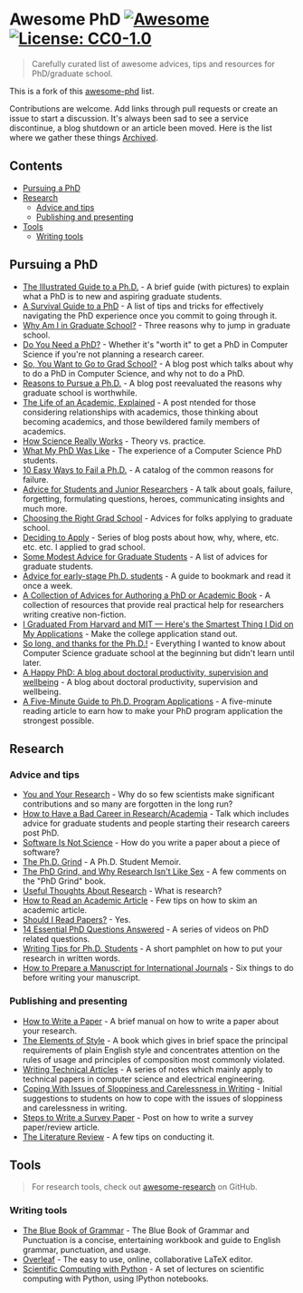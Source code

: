 # Awesome PhD [![Awesome](https://awesome.re/badge.svg)](https://awesome.re) [![License: CC0-1.0](https://img.shields.io/github/license/amerlo94/awesome-phd)](https://github.com/amerlo94/awesome-phd/blob/master/LICENSE)

> Carefully curated list of awesome advices, tips and resources for PhD/graduate school.

This is a fork of this [awesome-phd](https://github.com/imalisamar/awesome-phd) list.

Contributions are welcome. Add links through pull requests or create an issue to start a discussion. It's always been sad to see a service discontinue, a blog shutdown or an article been moved. Here is the list where we gather these things [Archived](ARCHIVED.md).

## Contents

- [Pursuing a PhD](#pursuing-a-phd)
- [Research](#research)
  - [Advice and tips](#advice-and-tips)
  - [Publishing and presenting](#publishing-and-presenting)
- [Tools](#tools)
  - [Writing tools](#writing-tools)

## Pursuing a PhD

- [The Illustrated Guide to a Ph.D.](http://matt.might.net/articles/phd-school-in-pictures/) - A brief guide (with pictures) to explain what a PhD is to new and aspiring graduate students.
- [A Survival Guide to a PhD](http://karpathy.github.io/2016/09/07/phd/) - A list of tips and tricks for effectively navigating the PhD experience once you commit to going through it.
- [Why Am I in Graduate School?](http://cra-ccc.org/lifeofacsgs/why-am-i-in-graduate-school) - Three reasons why to jump in graduate school.
- [Do You Need a PhD?](http://matt-welsh.blogspot.my/2012/03/do-you-need-phd.html) - Whether it's "worth it" to get a PhD in Computer Science if you're not planning a research career.
- [So, You Want to Go to Grad School?](http://matt-welsh.blogspot.my/2010/09/so-you-want-to-go-to-grad-school.html) - A blog post which talks about why to do a PhD in Computer Science, and why not to do a PhD.
- [Reasons to Pursue a Ph.D.](http://jxyzabc.blogspot.my/2011/12/reasons-to-pursue-phd.html) - A blog post reevaluated the reasons why graduate school is worthwhile.
- [The Life of an Academic, Explained](http://jxyzabc.blogspot.my/2012/02/life-of-academic-explained.html) - A post ntended for those considering relationships with academics, those thinking about becoming academics, and those bewildered family members of academics.
- [How Science Really Works](http://jxyzabc.blogspot.my/2013/01/how-science-really-works.html) - Theory vs. practice.
- [What My PhD Was Like](http://jxyzabc.blogspot.my/2016/02/my-phd-abridged.html) - The experience of a Computer Science PhD students.
- [10 Easy Ways to Fail a Ph.D.](http://matt.might.net/articles/ways-to-fail-a-phd/) - A catalog of the common reasons for failure.
- [Advice for Students and Junior Researchers](http://www.markus-jakobsson.com/advice-for-students-and-junior-researchers) - A talk about goals, failure, forgetting, formulating questions, heroes, communicating insights and much more.
- [Choosing the Right Grad School](http://www.zephoria.org/thoughts/archives/2009/10/28/choosing_the_ri.html) - Advices for folks applying to graduate school.
- [Deciding to Apply](http://jxyzabc.blogspot.my/2008/08/cs-grad-school-part-1-deciding-to-apply.html) - Series of blog posts about how, why, where, etc. etc. etc. I applied to grad school.
- [Some Modest Advice for Graduate Students](http://stearnslab.yale.edu/some-modest-advice-graduate-students) - A list of advices for graduate students.
- [Advice for early-stage Ph.D. students](https://pg.ucsd.edu/early-stage-PhD-advice.htm) - A guide to bookmark and read it once a week.
- [A Collection of Advices for Authoring a PhD or Academic Book](https://medium.com/advice-and-help-in-authoring-a-phd-or-non-fiction) - A collection of resources that provide real practical help for researchers writing creative non-fiction.
- [I Graduated From Harvard and MIT — Here's the Smartest Thing I Did on My Applications](http://www.businessinsider.com/make-college-application-stand-out-2016-12?IR=T&r=US&IR=T) - Make the college application stand out.
- [So long, and thanks for the Ph.D.!](http://www.cs.unc.edu/~azuma/hitch4.html) - Everything I wanted to know about Computer Science graduate school at the beginning but didn't learn until later.
- [A Happy PhD: A blog about doctoral productivity, supervision and wellbeing](https://ahappyphd.org/) - A blog about doctoral productivity, supervision and wellbeing.
- [A Five-Minute Guide to Ph.D. Program Applications](https://pg.ucsd.edu/PhD-application-tips.htm) - A five-minute reading article to earn how to make your PhD program application the strongest possible.

## Research

### Advice and tips

- [You and Your Research](http://www.cs.virginia.edu/~robins/YouAndYourResearch.html) - Why do so few scientists make significant contributions and so many are forgotten in the long run?
- [How to Have a Bad Career in Research/Academia](https://people.eecs.berkeley.edu/~pattrsn/talks/research.pdf) - Talk which includes advice for graduate students and people starting their research careers post PhD.
- [Software Is Not Science](http://matt-welsh.blogspot.my/2011/11/software-is-not-science.html) - How do you write a paper about a piece of software?
- [The Ph.D. Grind](https://lijunsun.github.io/files/pguo-PhD-grind.pdf) - A Ph.D. Student Memoir.
- [The PhD Grind, and Why Research Isn't Like Sex](http://blog.regehr.org/archives/743) - A few comments on the "PhD Grind" book.
- [Useful Thoughts About Research](http://www.eecs.harvard.edu/htk/phdadvice/) - What is research?
- [How to Read an Academic Article](https://organizationsandmarkets.com/2010/08/31/how-to-read-an-academic-article/) - Few tips on how to skim an academic article.
- [Should I Read Papers?](http://michaelrbernste.in/2014/10/21/should-i-read-papers.html) - Yes.
- [14 Essential PhD Questions Answered](https://www.timeshighereducation.com/news/14-essential-phd-questions-answered/2006473.article?page=0%2C5) - A series of videos on PhD related questions.
- [Writing Tips for Ph.D. Students](https://faculty.chicagobooth.edu/john.cochrane/research/papers/phd_paper_writing.pdf) - A short pamphlet on how to put your research in written words.
- [How to Prepare a Manuscript for International Journals](https://www.elsevier.com/connect/six-things-to-do-before-writing-your-manuscript) - Six things to do before writing your manuscript.

### Publishing and presenting

- [How to Write a Paper](http://www-mech.eng.cam.ac.uk/mmd/ashby-paper-V6.pdf) - A brief manual on how to write a paper about your research.
- [The Elements of Style](http://www.bartleby.com/141/) - A book which gives in brief space the principal requirements of plain English style and concentrates attention on the rules of usage and principles of composition most commonly violated.
- [Writing Technical Articles](http://www.cs.columbia.edu/~hgs/etc/writing-style.html) - A series of notes which mainly apply to technical papers in computer science and electrical engineering.
- [Coping With Issues of Sloppiness and Carelessness in Writing](http://asegrp.blogspot.my/2011/06/coping-with-issues-of-sloppiness-and.html) - Initial suggestions to students on how to cope with the issues of sloppiness and carelessness in writing.
- [Steps to Write a Survey Paper](http://researchpedia.info/steps-to-write-a-survey-paper/) - Post on how to write a survey paper/review article.
- [The Literature Review](http://www.writing.utoronto.ca/advice/specific-types-of-writing/literature-review) - A few tips on conducting it.

## Tools

> For research tools, check out [awesome-research](https://github.com/emptymalei/awesome-research) on GitHub.

### Writing tools

- [The Blue Book of Grammar](http://www.grammarbook.com/) - The Blue Book of Grammar and Punctuation is a concise, entertaining workbook and guide to English grammar, punctuation, and usage.
- [Overleaf](https://www.overleaf.com/) - The easy to use, online, collaborative LaTeX editor.
- [Scientific Computing with Python](https://github.com/jrjohansson/scientific-python-lectures) - A set of lectures on scientific computing with Python, using IPython notebooks.
